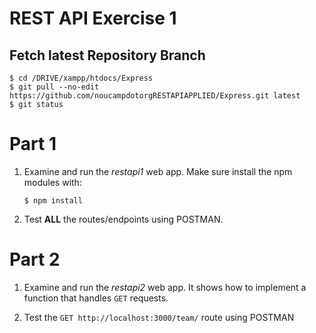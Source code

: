 # REST API Exercise 1

## Fetch latest Repository Branch

```
$ cd /DRIVE/xampp/htdocs/Express
$ git pull --no-edit https://github.com/noucampdotorgRESTAPIAPPLIED/Express.git latest
$ git status

```

# Part 1

1.	Examine and run the *restapi1* web app.  Make sure install the npm modules with:

	```
	$ npm install

	```

1.	Test **ALL** the routes/endpoints using POSTMAN.



# Part 2

1.	Examine and run the *restapi2* web app.  It shows how to implement a function that handles ``GET`` requests.

1.	Test the ``GET http://localhost:3000/team/`` route using POSTMAN

